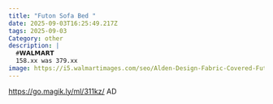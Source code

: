 ```yaml
---
title: "Futon Sofa Bed "
date: 2025-09-03T16:25:49.217Z
tags: 2025-09-03
Category: other
description: |
  #𝗪𝗔𝗟𝗠𝗔𝗥𝗧 
  158.xx was 379.xx
image: https://i5.walmartimages.com/seo/Alden-Design-Fabric-Covered-Futon-Sofa-Bed-with-Adjustable-Backrest-Gray_39ea5c4e-f7d3-4bc8-a8eb-ae13204cd46b.a26abb685629befdb3fdb1ed48e9283e.jpeg?odnHeight=573&odnWidth=573&odnBg=FFFFFF
---
```

https://go.magik.ly/ml/311kz/
AD
